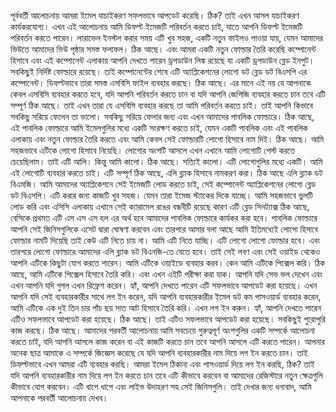 পূর্ববর্তী আলোচনায় আমরা ইমেল যাচাইকরণ সফলভাবে আপডেট করেছি। ঠিক? তাই এখন আসল যাচাইকরণ কার্যকরযোগ্য। এখন এই আলোচনায় আমি ডিফল্ট ইমেজটি পরিবর্তন করতে চাই, যাতে আপনি ডিফল্ট ইমেজটি পরিবর্তন করতে পারেন। লারাভেল ইনস্টল করার সময় এটি খুব সহজ, একটি নতুন ফাইলও পাওয়া যায়, যেমন আমাদের ভিউতে আমাদের ভিউ পৃষ্ঠার সমস্ত ফলাফল। ঠিক আছে। এবং আমরা একটি নতুন ফোল্ডার তৈরি করেছি কম্পোনেন্ট হিসাবে এবং এই কম্পোনেন্ট এলাকায় আপনি দেখতে পারেন ড্রপডাউন লিঙ্ক রয়েছে যা একটি ড্রপডাউন ব্লেড ইনপুট। সবকিছুই নির্দিষ্ট ফোল্ডারে রয়েছে। তাই কম্পোনেন্টের শেষে এটি অ্যাপ্লিকেশনের লোগো ডট ব্লেড ডট বিএসপি এর কম্পোনেন্ট। ডিফল্টভাবে তারা সমস্ত এসবিসি ফাইল ব্যবহার করছে। ঠিক আছে। এর মানে এই নয় যে আপনাকে কেবল এসবিসি ব্যবহার করতে হবে, যদি আপনি পরিবর্তন করতে চান বা যদি আপনি জেপিজি ব্যবহার করতে চান তবে এটি সম্পূর্ণ ঠিক আছে। তাই এখন তারা যে এসবিসি ব্যবহার করছে তা আমি পরিবর্তন করতে চাই। তাই আপনি কিভাবে সবকিছু সরিয়ে ফেলেন তা ভালো। সবকিছু সরিয়ে ফেলার জন্য এবং এখন আমাদের পাবলিক ফোল্ডারে। ঠিক আছে, এই পাবলিক ফোল্ডারে আমি ইমেলগুলির মধ্যে একটি সংরক্ষণ করতে চাই, যেমন একটি পাবলিক এবং এই পাবলিক এলাকায় এবং নতুন ফোল্ডার তৈরি করতে এবং আমি কেবল সেই ফোল্ডারটি লোগো হিসাবে নাম দিই। ঠিক আছে। আমি সহজভাবে এটিকে লোগো হিসাবে নিয়েছি। লোগোর অংশটি আসলে এখন এখানে আমি লোগোটি পেস্ট করতে চেয়েছিলাম। তাই এটি আলি। কিন্তু আমি কালো। ঠিক আছে। সত্যিই কালো। এটি লোগোগুলির মধ্যে একটি। আমি এই লোগোটি ব্যবহার করতে চাই। এটি সম্পূর্ণ ঠিক আছে, এলি ব্ল্যাক হিসাবে নামকরণ করা। ঠিক আছে এলি ব্ল্যাক ডট বিএমজি। আমি আমাদের অ্যাপ্লিকেশনে সেই ইমেজটি লোড করতে চাই, সেই কম্পোনেন্ট অ্যাপ্লিকেশনের লোগো ব্লেড ডট বিএসপি। এটি করার জন্য কাজটি খুব সহজ। যেমন তারা ইমেজ স্ট্যাকের দিকে যাচ্ছে। আমি সহজভাবে ভুলটি লোড করি এবং এসিসি এলাকায় এখানে সেই ক্যারামেল রঙের বন্ধনীটি রয়েছে কারণ এটি ব্লেড সিনট্যাক্স ঠিক আছে, বেসিকে প্রথমত এটি এস এস এস হল এর অর্থ হবে আমাদের পাবলিক ফোল্ডারে কার্যকর করা হবে। পাবলিক ফোল্ডারে আপনি সেই জিনিসগুলিকে এসেট দ্বারা ঘোষণা করবেন এবং তারপরে আমার বলা আছে আমি ইতিমধ্যেই লোগো হিসাবে ফোল্ডার নামটি দিয়েছি তাই কেউ এটি নিতে চায় না। আমি এটি নিতে যাচ্ছি। এটি লোগো লোগো ফোল্ডার হবে। এবং তারপরে লোগো ফোল্ডারে আমাদের এলি ব্ল্যাক ডট বিএনজি-তে যেতে হবে। তাই সেই লবণ এবং সেই ওয়াইড থেকেও আপনি এটিকে কিছুটা যোগ করতে পারেন। আমি এটিকে ওয়াইডে ব্যবহার করব। কেন আমি এটিকে পিক্সেল করি। ঠিক আছে, আমি এটিকে পিক্সেল হিসাবে তৈরি করি। এবং এখন এইটি পরীক্ষা করা যাক। আপনি যদি সেভ ভল দেখেন এবং এখন আপনি যদি গুগল এখন রিফ্রেশ করেন। হ্যাঁ, আপনি দেখতে পারেন এটি সফলভাবে আপডেট করা হয়েছে। এখন আপনি যদি সেই ব্যবহারকারীর সাথে লগ ইন করেন, যদি আপনি ব্যবহারকারীর ইমেল ডট কম পাসওয়ার্ড ব্যবহার করেন, আমি এটিকে এক দুই তিন চার পাঁচ ছয় সাত আট হিসাবে তৈরি করি। এখন লগ ইন করুন। হ্যাঁ, আপনি দেখতে পারেন এটিও সফলভাবে আপডেট করা হয়েছে। ঠিক আছে। তাই এটিও সফলভাবে আপডেট করা হয়েছে। সবকিছুই পুরোপুরি কাজ করছে। ঠিক আছে। আমাদের পরবর্তী আলোচনায় আমি সবচেয়ে গুরুত্বপূর্ণ অংশগুলির একটি সম্পর্কে আলোচনা করতে চাই, যদি আপনি আসলে কাজ করেন বা এই কাজটি করতে চান তবে আপনি আসলে এটি করতে পারেন। আপনার অনেক ছাত্র আমাকে এ সম্পর্কে জিজ্ঞেস করেছে যে যদি আপনি ব্যবহারকারীর নাম দিয়ে লগ ইন করতে চান। তাই ডিফল্টভাবে এখন আমরা এটি ব্যবহার করছি। আমরা ইমেল ঠিকানা এবং পাসওয়ার্ড দিয়ে লগ ইন করছি, ঠিক? তাই যদি আপনি ব্যবহারকারীর নাম দিয়ে লগ ইন করতে চান তবে এটি কীভাবে করবেন বা আমাদের রেজিস্টারে নতুন ক্ষেত্রগুলি কীভাবে যোগ করবেন। এটি ধাপে ধাপে এবং লাইভ উদাহরণ সহ সেই জিনিসগুলি। তাই দেখার জন্য ধন্যবাদ, আমি আপনাকে পরবর্তী আলোচনায় দেখব।
